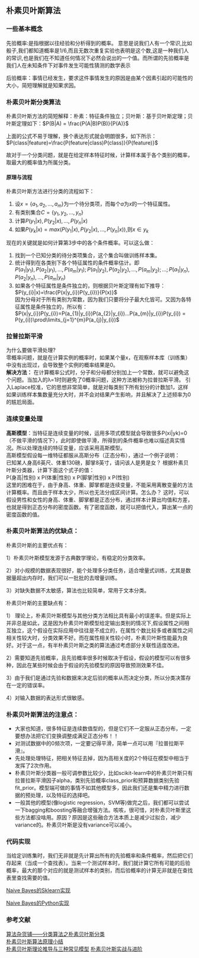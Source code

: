 
## 朴素贝叶斯算法
### 一些基本概念

先验概率:是指根据以往经验和分析得到的概率。
意思是说我们人有一个常识,比如骰子,我们都知道概率是1/6,而且无数次重复实验也表明是这个数,这是一种我们人的常识,也是我们在不知道任何情况下必然会说出的一个值。而所谓的先验概率是我们人在未知条件下对事件发生可能性猜测的数学表示

后验概率：事情已经发生，要求这件事情发生的原因是由某个因素引起的可能性的大小，简短理解就是知果求因。

### 朴素贝叶斯分类算法
朴素贝叶斯方法的简短解释：朴素：特征条件独立；贝叶斯：基于贝叶斯定理；贝叶斯定理如下：$P(B|A) = \frac{P(A|B)P(B)}{P(A)}$

上面的公式不易于理解，换个表达形式就会明朗很多，如下所示：
$P(class|feature)=\frac{P(feature|class)P(class)}{P(feature)}$  

故对于一个分类问题，就是在给定样本特征时候，计算样本属于各个类别的概率，取最大的概率值为所属分类。

#### 原理与流程
朴素贝叶斯方法进行分类的流程如下：
1. 设$x=\left\{a_{1},a_{2},...,a_{m}\right\}$为一个待分类项，而每个$a$为$x$的一个特征属性。
2. 有类别集合$C=\left\{y_{1},y_{2},...,y_{n}\right\}$
3. 计算$P(y_{1}|x),P(y_{2}|x),...,P(y_{n}|x)$
4. 如果$P(y_{k}|x) = max(P(y_{1}|x),P(y_{2}|x),...,P(y_{n}|x))$,则$x \in y_{k}$

现在的关键就是如何计算第3步中的各个条件概率。可以这么做：
1. 找到一个已知分类的待分类项集合，这个集合叫做训练样本集。
2. 统计得到在各类别下各个特征属性的条件概率估计。即  
$P(a_{1}|y_{1}),P(a_{2}|y_{1}),...,P(a_{m}|y_{1});P(a_{1}|y_{2}),P(a_{2}|y_{2}),...,P(a_{m}|y_{2});...;P(a_{1}|y_{n}),P(a_{2}|y_{n}),...,P(a_{m}|y_{n})$
3. 如果各个特征属性是条件独立的，则根据贝叶斯定理有如下推导：  $P(y_{i}|x)=\frac{P(x|y_{i})P(y_{i})}{P(x)}$  
因为分母对于所有类别为常数，因为我们只要将分子最大化皆可。又因为各特征属性是条件独立的，所以有：  
$P(x|y_{i})P(y_{i})=P(a_{1}|y_{i})P(a_{2}|y_{i})...P(a_{m}|y_{i})P(y_{i}) = P(y_{i})\prod\limits_{j=1}^{m}P(a_{j}|y_{i})$

### 拉普拉斯平滑
为什么要做平滑处理?  
零概率问题，就是在计算实例的概率时，如果某个量x，在观察样本库（训练集）中没有出现过，会导致整个实例的概率结果是0。  
**解决方法：**
在计算概率公式时，分子和分母都分别加上一个常数，就可以避免这个问题。当加入的λ=1时则避免了0概率问题，这种方法被称为拉普拉斯平滑。
引入Laplace校准，它的思想非常简单，就是对每类别下所有划分的计数加1，这样如果训练样本集数量充分大时，并不会对结果产生影响，并且解决了上述频率为0的尴尬局面。

### 连续变量处理
**高斯模型**：当特征是连续变量的时候，运用多项式模型就会导致很多P(xi|yk)=0（不做平滑的情况下），此时即使做平滑，所得到的条件概率也难以描述真实情况。所以处理连续的特征变量，应该采用高斯模型。  
高斯模型假设每一维特征都服从高斯分布（正态分布），通过一个例子说明：  
已知某人身高6英尺、体重130磅，脚掌8英寸，请问该人是男是女？ 根据朴素贝叶斯分类器，计算下面这个式子的值：  
P(身高|性别) x P(体重|性别) x P(脚掌|性别) x P(性别)  
这里的困难在于，由于身高、体重、脚掌都是连续变量，不能采用离散变量的方法计算概率。而且由于样本太少，所以也无法分成区间计算。怎么办？ 
这时，可以假设男性和女性的身高、体重、脚掌都是正态分布，通过样本计算出均值和方差，也就是得到正态分布的密度函数。有了密度函数，就可以把值代入，算出某一点的密度函数的值。 

### 朴素贝叶斯算法的优缺点：
朴素贝叶斯的主要优点有：

1）朴素贝叶斯模型发源于古典数学理论，有稳定的分类效率。

2）对小规模的数据表现很好，能个处理多分类任务，适合增量式训练，尤其是数据量超出内存时，我们可以一批批的去增量训练。

3）对缺失数据不太敏感，算法也比较简单，常用于文本分类。

朴素贝叶斯的主要缺点有：　　　

1） 理论上，朴素贝叶斯模型与其他分类方法相比具有最小的误差率。但是实际上并非总是如此，这是因为朴素贝叶斯模型给定输出类别的情况下,假设属性之间相互独立，这个假设在实际应用中往往是不成立的，在属性个数比较多或者属性之间相关性较大时，分类效果不好。而在属性相关性较小时，朴素贝叶斯性能最为良好。对于这一点，有半朴素贝叶斯之类的算法通过考虑部分关联性适度改进。

2）需要知道先验概率，且先验概率很多时候取决于假设，假设的模型可以有很多种，因此在某些时候会由于假设的先验模型的原因导致预测效果不佳。

3）由于我们是通过先验和数据来决定后验的概率从而决定分类，所以分类决策存在一定的错误率。

4）对输入数据的表达形式很敏感。
### 朴素贝叶斯算法的注意点：
- 大家也知道，很多特征是连续数值型的，但是它们不一定服从正态分布，一定要想办法把它们变换调整成满足正态分布！！
- 对测试数据中的0频次项，一定要记得平滑，简单一点可以用『拉普拉斯平滑』。
- 先处理处理特征，把相关特征去掉，因为高相关度的2个特征在模型中相当于发挥了2次作用。
- 朴素贝叶斯分类器一般可调参数比较少，比如scikit-learn中的朴素贝叶斯只有拉普拉斯平滑因子alpha，类别先验概率class_prior和预算数据类别先验fit_prior。模型端可做的事情不如其他模型多，因此我们还是集中精力进行数据的预处理，以及特征的选择吧。
- 一般其他的模型(像logistic regression，SVM等)做完之后，我们都可以尝试一下bagging和boosting等融合增强方法。咳咳，很可惜，对朴素贝叶斯里这些方法都没啥用。原因？原因是这些融合方法本质上是减少过拟合，减少variance的。朴素贝叶斯是没有variance可以减小。

### 代码实现
当给定训练集时，我们无非就是先计算出所有的先验概率和条件概率，然后把它们存起来（当成一个查找表）。当来一个测试样本时，我们就计算它所有可能的后验概率，最大的那个对应的就是测试样本的类别，而后验概率的计算无非就是在查找表里查找需要的值。  

[Naive Bayes的Sklearn实现](https://github.com/tonyztao/machine_learning/blob/master/KNN/knn_sklearn.py)

[Naive Bayes的Python实现](https://github.com/tonyztao/machine_learning/blob/master/KNN/knn.py)

### 参考文献
[算法杂货铺——分类算法之朴素贝叶斯分类](http://www.cnblogs.com/leoo2sk/archive/2010/09/17/naive-bayesian-classifier.html)  
[朴素贝叶斯算法原理小结](https://www.cnblogs.com/pinard/p/6069267.html)  
[朴素贝叶斯理论推导与三种常见模型](http://blog.csdn.net/u012162613/article/details/48323777)
[朴素贝叶斯实战与进阶](http://blog.csdn.net/han_xiaoyang/article/details/50629608)

